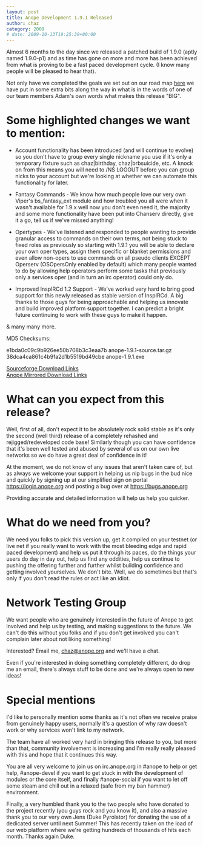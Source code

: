 ```yaml
---
layout: post
title: Anope Development 1.9.1 Released
author: chaz
category: 2009
# date: 2009-10-13T19:25:39+00:00
---
```


Almost 6 months to the day since we released a patched build of 1.9.0 (aptly named 1.9.0-p1) and as time has gone on more and more has been achieved from what is proving to be a fast paced development cycle. (I know many people will be pleased to hear that).

Not only have we completed the goals we set out on our road map <a href="https://anope.svn.sf.net/viewvc/anope/trunk/TODO">here</a> we have put in some extra bits along the way in what is in the words of one of our team members Adam's own words what makes this release "BIG".

Some highlighted changes we want to mention:
<br/>
============================================

* Account functionality has been introduced (and will continue to evolve) so you don't have to group every single nickname you use if it's only a temporary fixture such as chaz|birthday, chaz|brbsuicide, etc. A knock on from this means you will need to /NS LOGOUT before you can group nicks to your account but we're looking at whether we can automate this functionality for later.

* Fantasy Commands - We know how much people love our very own Viper's bs_fantasy_ext module and how troubled you all were when it wasn't available for 1.9.x well now you don't even need it, the majority and some more functionality have been put into Chanserv directly, give it a go, tell us if we've missed anything!

* Opertypes - We've listened and responded to people wanting to provide granular access to commands on their own terms, not being stuck to fixed roles as previously so starting with 1.9.1 you will be able to declare your own oper types, assign them specific or blanket permissions and even allow non-opers to use commands on all pseudo clients EXCEPT Operserv (OSOpersOnly enabled by default) which many people wanted to do by allowing help operators perform some tasks that previously only a services oper (and in turn an irc operator) could only do. 

* Improved InspIRCd 1.2 Support - We've worked very hard to bring good support for this newly released as stable version of InspIRCd. A big thanks to those guys for being approachable and helping us innovate and build improved platform support together. I can predict a bright future continuing to work with these guys to make it happen.

& many many more.

MD5 Checksums:

e1bda0c09c9b926ee50b708b3c3eaa7b  anope-1.9.1-source.tar.gz
<br/>
38dca4ca861c4b9fa2d1b5519bd49cbe  anope-1.9.1.exe


<a href="https://sourceforge.net/projects/anope/files/">Sourceforge Download Links</a><br/>
<a href="https://www.anope.org/downloads/Anope%201.9.1/">Anope Mirrored Download Links</a><br/>


What can you expect from this release?
<br/>
======================================

Well, first of all, don't expect it to be absolutely rock solid stable as it's only the second (well third) release of a completely rehashed and rejigged/redeveloped code base! Similarly though you can have confidence that it's been well tested and abused by several of us on our own live networks so we do have a great deal of confidence in it!

At the moment, we do not know of any issues that aren't taken care of, but as always we welcome your support in helping us nip bugs in the bud nice and quickly by signing up at our simplified sign on portal https://login.anope.org and posting a bug over at https://bugs.anope.org

Providing accurate and detailed information will help us help you quicker.


What do we need from you?
<br/>
=========================

We need you folks to pick this version up, get it compiled on your testnet (or live net if you really want to work with the most bleeding edge and rapid paced development) and help us put it through its paces, do the things your users do day in day out, help us find any oddities, help us continue to pushing the offering further and further whilst building confidence and getting involved yourselves. We don't bite. Well, we do sometimes but that's only if you don't read the rules or act like an idiot.


Network Testing Group
<br/>
=====================

We want people who are genuinely interested in the future of Anope to get involved and help us by testing, and making suggestions to the future. We can't do this without you folks and if you don't get involved you can't complain later about not liking something!

Interested? Email me, chaz@anope.org and we'll have a chat.

Even if you're interested in doing something completely different, do drop me an email, there's always stuff to be done and we're always open to new ideas!


Special mentions
<br/>
================

I'd like to personally mention some thanks as it's not often we receive praise from genuinely happy users, normally it's a question of why raw doesn't work or why services won't link to my network. 

The team have all worked very hard in bringing this release to you, but more than that, community involvement is increasing and I'm really really pleased with this and hope that it continues this way.

You are all very welcome to join us on irc.anope.org in #anope to help or get help, #anope-devel if you want to get stuck in with the development of modules or the core itself, and finally #anope-social if you want to let off some steam and chill out in a relaxed (safe from my ban hammer) environment.

Finally, a very humbled thank you to the two people who have donated to the project recently (you guys rock and you know it), and also a massive thank you to our very own Jens (Duke Pyrolator) for donating the use of a dedicated server until next Summer! This has recently taken on the load of our web platform where we're getting hundreds of thousands of hits each month. Thanks again Duke.
